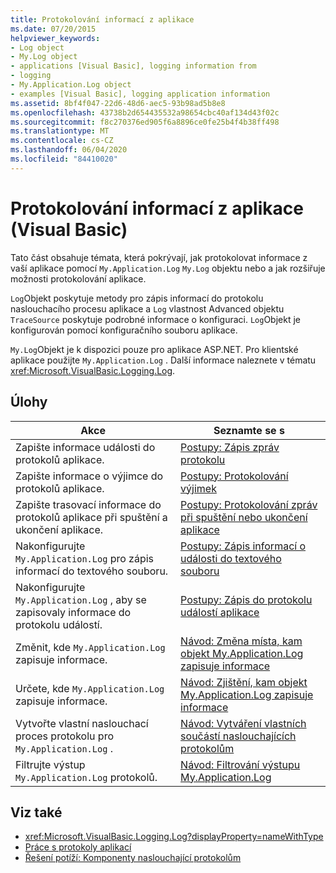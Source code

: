 ```yaml
---
title: Protokolování informací z aplikace
ms.date: 07/20/2015
helpviewer_keywords:
- Log object
- My.Log object
- applications [Visual Basic], logging information from
- logging
- My.Application.Log object
- examples [Visual Basic], logging application information
ms.assetid: 8bf4f047-22d6-48d6-aec5-93b98ad5b8e8
ms.openlocfilehash: 43738b2d654435532a98654cbc40af134d43f02c
ms.sourcegitcommit: f8c270376ed905f6a8896ce0fe25b4f4b38ff498
ms.translationtype: MT
ms.contentlocale: cs-CZ
ms.lasthandoff: 06/04/2020
ms.locfileid: "84410020"
---
```

# <a name="logging-information-from-the-application-visual-basic"></a>Protokolování informací z aplikace (Visual Basic)

Tato část obsahuje témata, která pokrývají, jak protokolovat informace z vaší aplikace pomocí `My.Application.Log` `My.Log` objektu nebo a jak rozšiřuje možnosti protokolování aplikace.  
  
 `Log`Objekt poskytuje metody pro zápis informací do protokolu naslouchacího procesu aplikace a `Log` vlastnost Advanced objektu `TraceSource` poskytuje podrobné informace o konfiguraci. `Log`Objekt je konfigurován pomocí konfiguračního souboru aplikace.  
  
 `My.Log`Objekt je k dispozici pouze pro aplikace ASP.NET. Pro klientské aplikace použijte `My.Application.Log` . Další informace naleznete v tématu <xref:Microsoft.VisualBasic.Logging.Log>.  
  
## <a name="tasks"></a>Úlohy  
  
|Akce|Seznamte se s |  
|--------|---------|  
|Zapište informace události do protokolů aplikace.|[Postupy: Zápis zpráv protokolu](how-to-write-log-messages.md)|  
|Zapište informace o výjimce do protokolů aplikace.|[Postupy: Protokolování výjimek](how-to-log-exceptions.md)|  
|Zapište trasovací informace do protokolů aplikace při spuštění a ukončení aplikace.|[Postupy: Protokolování zpráv při spuštění nebo ukončení aplikace](how-to-log-messages-when-the-application-starts-or-shuts-down.md)|  
|Nakonfigurujte `My.Application.Log` pro zápis informací do textového souboru.|[Postupy: Zápis informací o události do textového souboru](how-to-write-event-information-to-a-text-file.md)|  
|Nakonfigurujte `My.Application.Log` , aby se zapisovaly informace do protokolu událostí.|[Postupy: Zápis do protokolu událostí aplikace](how-to-write-to-an-application-event-log.md)|  
|Změnit, kde `My.Application.Log` zapisuje informace.|[Návod: Změna místa, kam objekt My.Application.Log zapisuje informace](walkthrough-changing-where-my-application-log-writes-information.md)|  
|Určete, kde `My.Application.Log` zapisuje informace.|[Návod: Zjištění, kam objekt My.Application.Log zapisuje informace](walkthrough-determining-where-my-application-log-writes-information.md)|  
|Vytvořte vlastní naslouchací proces protokolu pro `My.Application.Log` .|[Návod: Vytváření vlastních součástí naslouchajících protokolům](walkthrough-creating-custom-log-listeners.md)|  
|Filtrujte výstup `My.Application.Log` protokolů.|[Návod: Filtrování výstupu My.Application.Log](walkthrough-filtering-my-application-log-output.md)|  
  
## <a name="see-also"></a>Viz také

- <xref:Microsoft.VisualBasic.Logging.Log?displayProperty=nameWithType>
- [Práce s protokoly aplikací](working-with-application-logs.md)
- [Řešení potíží: Komponenty naslouchající protokolům](troubleshooting-log-listeners.md)
